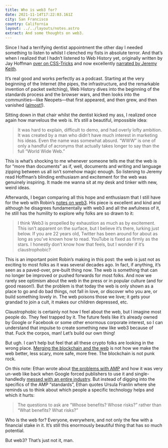```yaml
---
title: Who is web3 for?
date: 2021-11-14T17:22:03.161Z
city: San Francisco
country: California
layout: ../../layouts/notes.astro
extract: And some thoughts on web3.
---
```

Since I had a terrifying dentist appointment the other day I needed something to listen to whilst I clenched my fists in absolute terror. And that’s when I realized that I hadn’t listened to Web History yet, originally written by Jay Hoffman [over on CSS-Tricks](https://css-tricks.com/chapter-1-birth/) and now excellently [narrated by Jeremy Keith](https://adactio.com/journal/18602).

It’s real good and works perfectly as a podcast. Starting at the very beginning of the Internet (the pipes, the infrastructure, and the remarkable invention of packet switching), Web History dives into the beginning of the standards process and the browser wars, and then looks into the communities—like Neopets—that first appeared, and then grew, and then vanished ([almost!](http://www.neopets.com/ntimes/)). 

Sitting down in that chair whilst the dentist kicked my ass, I realized once again how marvelous the web is. It’s still a beautiful, impossible idea:

> It was hard to explain, difficult to demo, and had overly lofty ambition. It was created by a man who didn’t have much interest in marketing his ideas. Even the name was somewhat absurd. “WWW” is one of only a handful of acronyms that actually takes longer to say than the full “World Wide Web.”

This is what’s shocking to me whenever someone tells me that the web is for “more than documents” as if, well, documents and writing and language zipping between us all isn’t somehow magic enough. So listening to Jeremy read Hoffman’s blinding enthusiasm and excitement for the web was genuinely inspiring. It made me wanna sit at my desk and tinker with new, weird ideas.

Afterwards, I began comparing all this hope and enthusiasm that I still have for the web with Robin’s [notes on web3](https://society.robinsloan.com/archive/notes-on-web3/). His piece is excellent and kind and although he disagrees fundamentally with web3 and all the awfulness of it, he still has the humility to explore why folks are so drawn to it:

> I think Web3 is propelled by exhaustion as much as by excitement. This isn’t apparent on the surface, but I believe it’s there, lurking just below. If you are 22 years old, Twitter has been around for about as long as you’ve known how to read. YouTube is fixed as firmly as the stars. I honestly don’t know how that feels, but I wonder if it’s claustrophobic?

This is an important point Robin’s making in this post: the web is just not as exciting to most folks as it was several decades ago. In fact, if anything, it’s seen as a paved-over, pre-built thing now. The web is something that can no longer be improved or pushed forwards for most folks. And now we rarely see optimism about the web in the press or in popular culture (and for good reason!). But the problem is that today the web is only shown as a place to go and do bad things, not fall in love, or discover who you are, or build something lovely in. The web poisons those we love; it gets your grandad to join a cult, it makes our children depressed, etc.

Claustrophobic is certainly not how I feel about the web, but I imagine most people do. They feel trapped by it. The future feels like it’s already owned by Google or Facebook or some other enormous corporate interest, so I can understand that impulse to create something new like web3 because of that. Fuck the corpos, man! Let’s build our own thing!

But ugh. I can’t help but feel that all these crypto folks are looking in the wrong place. [Merging the blockchain and the web](https://blog.cloudflare.com/what-is-web3/) is not how we make the web better, less scary, more safe, more free. The blockchain is not punk rock. 

On this note: Ethan wrote about [the problems with AMP](https://ethanmarcotte.com/wrote/seven-into-seven/) and how it was very un-web like back when Google forced publishers to use it and single-handledly [messed with an entire industry](https://wptavern.com/amp-has-irreparably-damaged-publishers-trust-in-google-led-initiatives). But instead of digging into the specifics of the AMP “standards”, Ethan quotes Ursula Franlin where she reminds us to think about which people a specific technology helps and which it hurts:

> The questions to ask are “Whose benefits? Whose risks?” rather than “What benefits? What risks?”

Who is the web for? Everyone, everywhere, and not only the few with a financial stake in it. It’s still this enormously beautiful thing that has so much potential. 

But web3? That’s just not it, man.